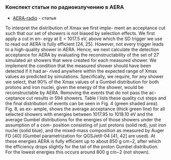 ### Конспект статьи по радиоизлучению в AERA

* [AERA-radio](https://arxiv.org/pdf/2310.19966.pdf) - статья

To interpret the distribution of Xmax we first imple-
ment an acceptance cut such that our set of showers is
not biased by selection effects. We first apply a cut in en-
ergy at E = 1017.5 eV, above which the SD trigger we use
to read out AERA is fully efficient [24, 25]. However, not
every trigger leads to a high-quality shower in AERA.
Hence, we next calculate the detection acceptance for
AERA by evaluating the reconstructability of the set
of 27 simulated air showers that were created for each
measured shower. We implement the condition that the
measured shower should have been detected if it had ar-
rived anywhere within the expected range of Xmax values
as predicted by simulations. Specifically, we require, for
any shower we select, that 90% of the Xmax values of
a Gumbel distribution for both protons and iron nuclei,
given the energy of the shower, would be reconstructable
by AERA. Removing the events that do not pass the ac-
ceptance cut results in 594 showers. Table I lists these
quality cut steps and the final distribution of events can
be seen in Fig. 4 (green shaded area). Fig. 8, as ex-
ample, shows the average acceptance (thick green line)
for all selected showers with energies between 1017.95 to
1018.10 eV and the average Gumbel distributions for the
energies of those showers under the assumption of a com-
position consisting of just protons (solid red), just iron
nuclei (solid blue), and the mixed-mass composition as
measured by Auger FD [40] (Gumbel parametrization for
QGSJetII-04 [41, 42] are used). At these energies AERA
is fully efficient up to about 850 g cm−2, after which the
efficiency drops slightly for the tail of the proton Gumbel
distribution. For the lowest energies this occurs around
800 g cm−2 (not shown).
